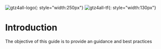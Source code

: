 ![gtz4all-logo](../assets/images/cloud-computing.png "Gtz4All"){: style="width:250px"}
![gtz4all-tf](../assets/images/cloud-computing.png#right "Gtz4All"){: style="width:130px"}

# Introduction

The objective of this guide is to provide an guidance and best practices
